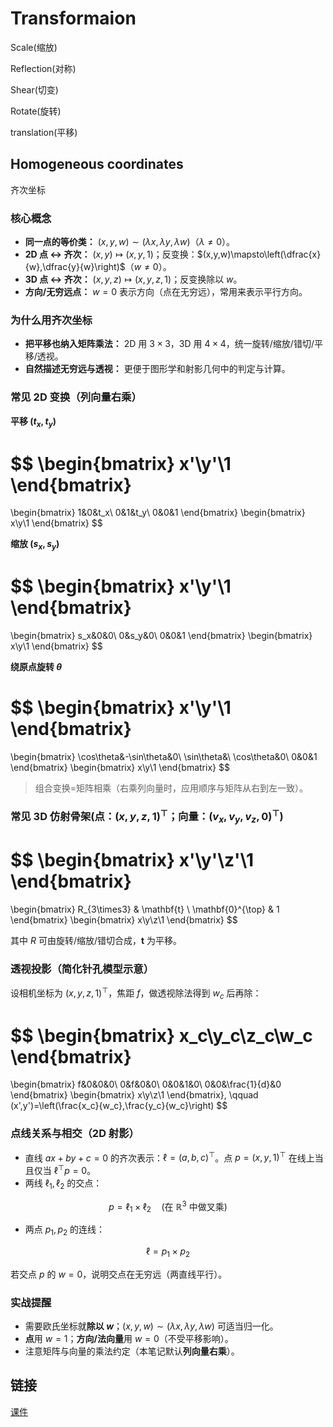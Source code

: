 # Transformaion

Scale(缩放)

Reflection(对称)

Shear(切变)

Rotate(旋转)

translation(平移)

## Homogeneous coordinates

齐次坐标

### 核心概念

- **同一点的等价类：** $(x,y,w) \sim (\lambda x,\lambda y,\lambda w)$（$\lambda \neq 0$）。
- **2D 点 ↔ 齐次：** $(x,y) \mapsto (x,y,1)$；反变换：$(x,y,w)\mapsto\left(\dfrac{x}{w},\dfrac{y}{w}\right)$（$w\neq 0$）。
- **3D 点 ↔ 齐次：** $(x,y,z) \mapsto (x,y,z,1)$；反变换除以 $w$。
- **方向/无穷远点：** $w=0$ 表示方向（点在无穷远），常用来表示平行方向。

### 为什么用齐次坐标

- **把平移也纳入矩阵乘法：** 2D 用 $3\times 3$，3D 用 $4\times 4$，统一旋转/缩放/错切/平移/透视。
- **自然描述无穷远与透视：** 更便于图形学和射影几何中的判定与计算。

### 常见 2D 变换（列向量右乘）

**平移 $(t_x,t_y)$**

$$
\begin{bmatrix}
x'\\y'\\1
\end{bmatrix}
=
\begin{bmatrix}
1&0&t_x\\
0&1&t_y\\
0&0&1
\end{bmatrix}
\begin{bmatrix}
x\\y\\1
\end{bmatrix}
$$

**缩放 $(s_x,s_y)$**

$$
\begin{bmatrix}
x'\\y'\\1
\end{bmatrix}
=
\begin{bmatrix}
s_x&0&0\\
0&s_y&0\\
0&0&1
\end{bmatrix}
\begin{bmatrix}
x\\y\\1
\end{bmatrix}
$$

**绕原点旋转 $\theta$**

$$
\begin{bmatrix}
x'\\y'\\1
\end{bmatrix}
=
\begin{bmatrix}
\cos\theta&-\sin\theta&0\\
\sin\theta&\ \cos\theta&0\\
0&0&1
\end{bmatrix}
\begin{bmatrix}
x\\y\\1
\end{bmatrix}
$$

> 组合变换=矩阵相乘（右乘列向量时，应用顺序与矩阵从右到左一致）。

### 常见 3D 仿射骨架(点：$(x,y,z,1)^\top$；向量：$(v_x,v_y,v_z,0)^\top$)

$$
\begin{bmatrix}
x'\\y'\\z'\\1
\end{bmatrix}
=
\begin{bmatrix}
R_{3\times3} & \mathbf{t} \\
\mathbf{0}^{\top} & 1
\end{bmatrix}
\begin{bmatrix}
x\\y\\z\\1
\end{bmatrix}
$$


其中 $R$ 可由旋转/缩放/错切合成，$\mathbf{t}$ 为平移。

### 透视投影（简化针孔模型示意）

设相机坐标为 $(x,y,z,1)^\top$，焦距 $f$，做透视除法得到 $w_c$ 后再除：

$$
\begin{bmatrix}
x_c\\y_c\\z_c\\w_c
\end{bmatrix}
=
\begin{bmatrix}
f&0&0&0\\
0&f&0&0\\
0&0&1&0\\
0&0&\frac{1}{d}&0
\end{bmatrix}
\begin{bmatrix}
x\\y\\z\\1
\end{bmatrix},
\qquad
(x',y')=\left(\frac{x_c}{w_c},\frac{y_c}{w_c}\right)
$$

### 点线关系与相交（2D 射影）

- 直线 $ax+by+c=0$ 的齐次表示：$\ell=(a,b,c)^\top$。点 $p=(x,y,1)^\top$ 在线上当且仅当 $\ell^\top p=0$。
- 两线 $\ell_1,\ell_2$ 的交点：

$$
p=\ell_1 \times \ell_2 \quad (\text{在 }\mathbb{R}^3\text{ 中做叉乘})
$$

- 两点 $p_1,p_2$ 的连线：

$$
\ell=p_1 \times p_2
$$

若交点 $p$ 的 $w=0$，说明交点在无穷远（两直线平行）。

### 实战提醒

- 需要欧氏坐标就**除以 $w$**；$(x,y,w)\sim(\lambda x,\lambda y,\lambda w)$ 可适当归一化。
- **点**用 $w=1$；**方向/法向量**用 $w=0$（不受平移影响）。
- 注意矩阵与向量的乘法约定（本笔记默认**列向量右乘**）。

## 链接

[课件](https://sites.cs.ucsb.edu/~lingqi/teaching/resources/GAMES101_Lecture_03.pdf)
